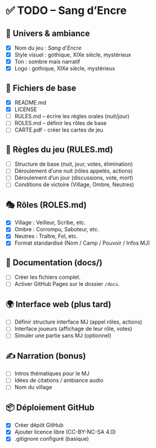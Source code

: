 # ✅ TODO – Sang d’Encre

## 🎨 Univers & ambiance

* [x] Nom du jeu : *Sang d’Encre*
* [x] Style visuel : gothique, XIXe siècle, mystérieux
* [x] Ton : sombre mais narratif
* [x] Logo : gothique, XIXe siècle, mystérieux

## 📘 Fichiers de base

* [x] README.md
* [x] LICENSE
* [ ] RULES.md – écrire les règles orales (nuit/jour)
* [ ] ROLES.md – définir les rôles de base
* [ ] CARTE.pdf - créer les cartes de jeu

## 📜 Règles du jeu (RULES.md)

* [ ] Structure de base (nuit, jour, votes, élimination)
* [ ] Déroulement d’une nuit (rôles appelés, actions)
* [ ] Déroulement d’un jour (discussions, vote, mort)
* [ ] Conditions de victoire (Village, Ombre, Neutres)

## 🎭 Rôles (ROLES.md)

* [x] Village : Veilleur, Scribe, etc.
* [x] Ombre : Corrompu, Saboteur, etc.
* [x] Neutres : Traître, Fol, etc.
* [x] Format standardisé (Nom / Camp / Pouvoir / Infos MJ)

## 📁 Documentation (docs/)

* [ ] Créer les fichiers complet.
* [ ] Activer GitHub Pages sur le dossier `/docs`.

## 🌍 Interface web (plus tard)

* [ ] Définir structure interface MJ (appel rôles, actions)
* [ ] Interface joueurs (affichage de leur rôle, votes)
* [ ] Simuler une partie sans MJ (optionnel)

## ✍️ Narration (bonus)

* [ ] Intros thématiques pour le MJ
* [ ] Idées de citations / ambiance audio
* [ ] Nom du village

## 📦 Déploiement GitHub

* [x] Créer dépôt GitHub
* [x] Ajouter licence libre (CC-BY-NC-SA 4.0)
* [x] .gitignore configuré (basique)

